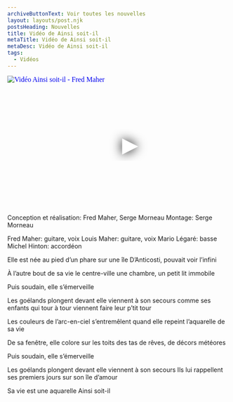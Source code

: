 ```yaml
---
archiveButtonText: Voir toutes les nouvelles
layout: layouts/post.njk
postsHeading: Nouvelles
title: Vidéo de Ainsi soit-il
metaTitle: Vidéo de Ainsi soit-il
metaDesc: Vidéo de Ainsi soit-il
tags:
  - Vidéos
---
```



<iframe
  width="560"
  height="315"
  src="https://youtu.be/3F5I6Dah47o"
  srcdoc="<style>*{padding:0;margin:0;overflow:hidden}html,body{height:100%}img,span{position:absolute;width:100%;top:0;bottom:0;margin:auto}span{height:1.5em;text-align:center;font:48px/1.5 sans-serif;color:white;text-shadow:0 0 0.5em black}</style><a href=https://www.youtube.com/embed/3F5I6Dah47o?autoplay=1><img src=https://i.ytimg.com/vi/3F5I6Dah47o/maxresdefault.jpg alt='Vidéo Ainsi soit-il - Fred Maher'><span>▶</span></a>"
  frameborder="0"
  allow="accelerometer; autoplay; encrypted-media; gyroscope; picture-in-picture"
  allowfullscreen
  title="Vidéo Ainsi soit-il - Fred Maher"
></iframe>
Conception et réalisation: Fred Maher, Serge Morneau  
Montage: Serge Morneau

Fred Maher: guitare, voix
Louis Maher: guitare, voix
Mario Légaré: basse
Michel Hinton: accordéon

Elle est née au pied d’un phare
sur une île
D’Anticosti, pouvait voir
l’infini

À l’autre bout de sa vie
le centre-ville
une chambre, un petit lit
immobile

Puis soudain, elle s’émerveille

Les goélands plongent devant elle
viennent à son secours
comme ses enfants qui tour à tour
viennent faire leur p’tit tour

Les couleurs de l’arc-en-ciel
s’entremêlent
quand elle repeint l’aquarelle 
de sa vie

De sa fenêtre, elle colore
sur les toits
des tas de rêves, de décors
météores

Puis soudain, elle s’émerveille

Les goélands plongent devant elle
viennent à son secours
Ils lui rappellent ses premiers jours
sur son île d’amour

Sa vie est une aquarelle
Ainsi soit-il
